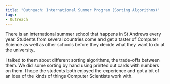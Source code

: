 ```yaml
---
title: "Outreach: International Summer Program (Sorting Algorithms)"
tags:
- Outreach
---
```


There is an international summer school that happens in St Andrews every year.
Students from several countries come and get a taster of Computer Science as well as other schools before they decide what they want to do at the university.

I talked to them about different sorting algorithms, the trade-offs between them.
We did some sorting by hand using printed out cards with numbers on them.
I hope the students both enjoyed the experience and got a bit of an idea of the kinds of things Computer Scientists work with.
